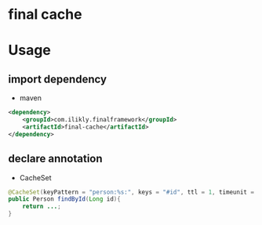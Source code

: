 # final cache

# Usage

## import dependency

* maven

```xml
<dependency>
    <groupId>com.ilikly.finalframework</groupId>
    <artifactId>final-cache</artifactId>
</dependency>
```

## declare annotation

* CacheSet

```java
@CacheSet(keyPattern = "person:%s:", keys = "#id", ttl = 1, timeunit = TimeUnit.MINUTES)
public Person findById(Long id){
    return ...;
}
```



